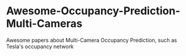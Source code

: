 # Awesome-Occupancy-Prediction-Multi-Cameras
Awesome papers about Multi-Camera Occupancy Prediction, such as Tesla's occupancy network
